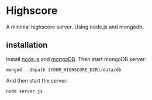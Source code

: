 # Highscore

A minimal highscore server. Using node.js and mongodb.

## installation

Install [node.js](http://nodejs.org) and [mongoDB](http://mongodb.org/). Then start mongoDB server:

    mongod --dbpath [YOUR_HIGHSCORE_DIR]/data/db

And then start the server:

    node server.js

